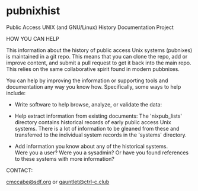 # pubnixhist
Public Access UNIX (and GNU/Linux) History Documentation Project

HOW YOU CAN HELP

This information about the history of public access Unix systems 
(pubnixes) is maintained in a git repo.  This means that you can 
clone the repo, add or improve content, and submit a pull 
request to get it back into the main repo.  This relies on the 
same collaborative spirit found in modern pubbnixes.

You can help by improving the information or supporting tools 
and documentation any way you know how.  Specifically, some
ways to help include:

* Write software to help browse, analyze, or validate the data:

* Help extract information from existing documents:
The 'nixpub_lists' directory contains historical records of early 
public access Unix systems. There is a lot of information to be 
gleaned from these and transferred to the individual system 
records in the 'systems' directory.

* Add information you know about any of the historical systems.  
Were you a user? Were you a sysadmin? Or have you found 
references to these systems with more information?

CONTACT:

cmccabe@sdf.org or gauntlet@ctrl-c.club
